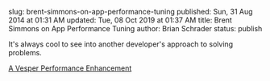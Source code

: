 slug: brent-simmons-on-app-performance-tuning
published: Sun, 31 Aug 2014 at 01:31 AM
updated: Tue, 08 Oct 2019 at 01:37 AM
title: Brent Simmons on App Performance Tuning
author: Brian Schrader
status: publish

It's always cool to see into another developer's approach to solving problems.

[A Vesper Performance Enhancement](http://inessential.com/2014/08/28/a_vesper_performance_enhancement)